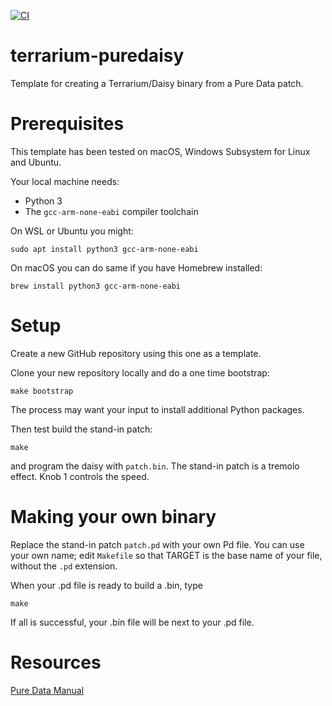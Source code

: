 [![CI](https://github.com/rhaleblian/terrarium-puredaisy/actions/workflows/CI.yml/badge.svg)](https://github.com/rhaleblian/terrarium-puredaisy/actions/workflows/CI.yml)

# terrarium-puredaisy

Template for creating a Terrarium/Daisy binary from a Pure Data patch.


# Prerequisites

This template has been tested on macOS, Windows Subsystem for Linux
and Ubuntu.

Your local machine needs:

* Python 3
* The `gcc-arm-none-eabi` compiler toolchain

On WSL or Ubuntu you might:

    sudo apt install python3 gcc-arm-none-eabi

On macOS you can do same if you have Homebrew installed:

    brew install python3 gcc-arm-none-eabi


# Setup

Create a new GitHub repository using this one as a template.

Clone your new repository locally and do a one time bootstrap:

    make bootstrap

The process may want your input to install additional Python
packages.

Then test build the stand-in patch:

    make

and program the daisy with `patch.bin`.  The stand-in patch is a
tremolo effect. Knob 1 controls the speed.


# Making your own binary

Replace the stand-in patch `patch.pd` with your own Pd file.
You can use your own name; edit `Makefile` so that TARGET
is the base name of your file, without the `.pd` extension.

When your .pd file is ready to build a .bin, type

    make
    
If all is successful, your .bin file will be next to your .pd file.


# Resources

[Pure Data Manual](http://write.flossmanuals.net/pure-data/introduction2/)

